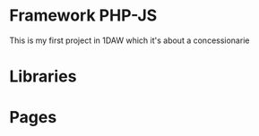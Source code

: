 <h1>Framework PHP-JS </h1>

This is my first project in 1DAW which it's about a concessionarie

<h1>Libraries</h1>


<h1>Pages</h1>

